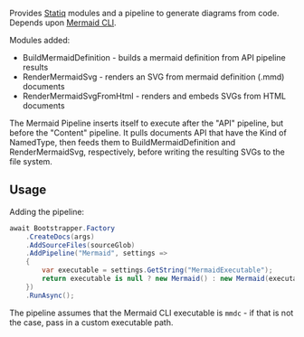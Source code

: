 Provides [Statiq](https://www.statiq.dev/) modules and a pipeline to generate
diagrams from code. Depends upon
[Mermaid CLI](https://github.com/mermaid-js/mermaid-cli).

Modules added:
- BuildMermaidDefinition - builds a mermaid definition from API pipeline results
- RenderMermaidSvg - renders an SVG from mermaid definition (.mmd) documents
- RenderMermaidSvgFromHtml - renders and embeds SVGs from HTML documents

The Mermaid Pipeline inserts itself to execute after the "API" pipeline, but
before the "Content" pipeline. It pulls documents API that have the Kind of
NamedType, then feeds them to BuildMermaidDefinition and RenderMermaidSvg,
respectively, before writing the resulting SVGs to the file system.

Usage
-----

Adding the pipeline:

```csharp
await Bootstrapper.Factory
    .CreateDocs(args)
    .AddSourceFiles(sourceGlob)
    .AddPipeline("Mermaid", settings =>
    {
        var executable = settings.GetString("MermaidExecutable");
        return executable is null ? new Mermaid() : new Mermaid(executable);
    })
    .RunAsync();
```

The pipeline assumes that the Mermaid CLI executable is `mmdc` - if that is not
the case, pass in a custom executable path.
